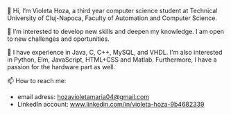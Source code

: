 👋 Hi, I’m Violeta Hoza, a third year computer science student at Technical University of Cluj-Napoca, Faculty of Automation and Computer Science.

👀 I’m interested to develop new skills and deepen my knowledge. I am open to new challenges and oportunities.

🌱 I have experience in Java, C, C++, MySQL, and VHDL. I'm also interested in Python, Elm, JavaScript, HTML+CSS and Matlab. Furthermore, I have a passion for the hardware part as well.

📫 How to reach me:
- email adress: hozavioletamaria04@gmail.com
- LinkedIn account: www.linkedin.com/in/violeta-hoza-9b4682339

<!---
violetahoza/violetahoza is a ✨ special ✨ repository because its `README.md` (this file) appears on your GitHub profile.
You can click the Preview link to take a look at your changes.
--->
